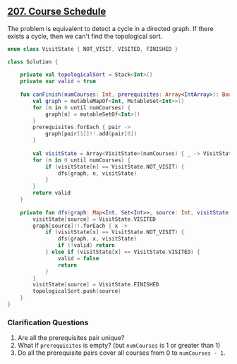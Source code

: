 ## [207. Course Schedule](https://leetcode.com/problems/course-schedule/)

The problem is equivalent to detect a cycle in a directed graph. If there exists a cycle, then we can't find the topological sort.

```kotlin
enum class VisitState { NOT_VISIT, VISITED, FINISHED }

class Solution {
    
    private val topologicalSort = Stack<Int>()
    private var valid = true
    
    fun canFinish(numCourses: Int, prerequisites: Array<IntArray>): Boolean {
        val graph = mutableMapOf<Int, MutableSet<Int>>()
        for (n in 0 until numCourses) {
            graph[n] = mutableSetOf<Int>()
        }
        prerequisites.forEach { pair -> 
            graph[pair[1]]!!.add(pair[0])
        }
        
        val visitState = Array<VisitState>(numCourses) { _ -> VisitState.NOT_VISIT }
        for (n in 0 until numCourses) {
            if (visitState[n] == VisitState.NOT_VISIT) {
                dfs(graph, n, visitState)
            }
        }
        return valid
    }
    
    private fun dfs(graph: Map<Int, Set<Int>>, source: Int, visitState: Array<VisitState>) {
        visitState[source] = VisitState.VISITED
        graph[source]!!.forEach { x -> 
            if (visitState[x] == VisitState.NOT_VISIT) {
                dfs(graph, x, visitState)
                if (!valid) return
            } else if (visitState[x] == VisitState.VISITED) {
                valid = false
                return
            }
        }
        visitState[source] = VisitState.FINISHED
        topologicalSort.push(source)
    }
}
```

### Clarification Questions
1. Are all the prerequisites pair unique?
2. What if `prerequisites` is empty? (but `numCourses` is 1 or greater than 1)
3. Do all the prerequisite pairs cover all courses from 0 to `numCourses - 1`.